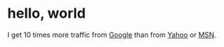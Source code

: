 # hello, world

I get 10 times more traffic from [Google] than from
[Yahoo] or [MSN].

   [Google]:	http://google.com/        "Google"
   [Yahoo]:	http://search.yahoo.com/  "Yahoo Search"
   [MSN]:	http://search.msn.com/    "MSN Search"
